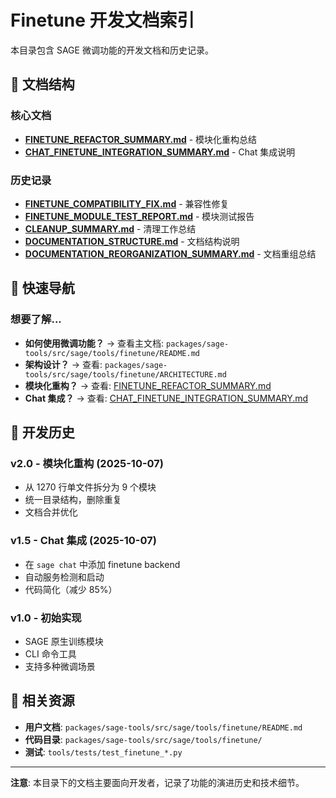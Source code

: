 # Finetune 开发文档索引

本目录包含 SAGE 微调功能的开发文档和历史记录。

## 📁 文档结构

### 核心文档
- **[FINETUNE_REFACTOR_SUMMARY.md](./FINETUNE_REFACTOR_SUMMARY.md)** - 模块化重构总结
- **[CHAT_FINETUNE_INTEGRATION_SUMMARY.md](./CHAT_FINETUNE_INTEGRATION_SUMMARY.md)** - Chat 集成说明

### 历史记录
- **[FINETUNE_COMPATIBILITY_FIX.md](./FINETUNE_COMPATIBILITY_FIX.md)** - 兼容性修复
- **[FINETUNE_MODULE_TEST_REPORT.md](./FINETUNE_MODULE_TEST_REPORT.md)** - 模块测试报告
- **[CLEANUP_SUMMARY.md](./CLEANUP_SUMMARY.md)** - 清理工作总结
- **[DOCUMENTATION_STRUCTURE.md](./DOCUMENTATION_STRUCTURE.md)** - 文档结构说明
- **[DOCUMENTATION_REORGANIZATION_SUMMARY.md](./DOCUMENTATION_REORGANIZATION_SUMMARY.md)** - 文档重组总结

## 🎯 快速导航

### 想要了解...
- **如何使用微调功能？** → 查看主文档: `packages/sage-tools/src/sage/tools/finetune/README.md`
- **架构设计？** → 查看: `packages/sage-tools/src/sage/tools/finetune/ARCHITECTURE.md`
- **模块化重构？** → 查看: [FINETUNE_REFACTOR_SUMMARY.md](./FINETUNE_REFACTOR_SUMMARY.md)
- **Chat 集成？** → 查看: [CHAT_FINETUNE_INTEGRATION_SUMMARY.md](./CHAT_FINETUNE_INTEGRATION_SUMMARY.md)

## 📝 开发历史

### v2.0 - 模块化重构 (2025-10-07)
- 从 1270 行单文件拆分为 9 个模块
- 统一目录结构，删除重复
- 文档合并优化

### v1.5 - Chat 集成 (2025-10-07)
- 在 `sage chat` 中添加 finetune backend
- 自动服务检测和启动
- 代码简化（减少 85%）

### v1.0 - 初始实现
- SAGE 原生训练模块
- CLI 命令工具
- 支持多种微调场景

## 🔗 相关资源

- **用户文档**: `packages/sage-tools/src/sage/tools/finetune/README.md`
- **代码目录**: `packages/sage-tools/src/sage/tools/finetune/`
- **测试**: `tools/tests/test_finetune_*.py`

---

**注意**: 本目录下的文档主要面向开发者，记录了功能的演进历史和技术细节。
